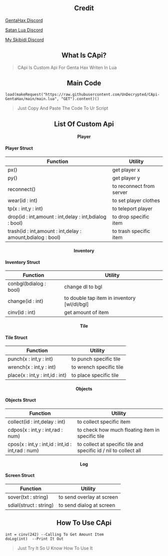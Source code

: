 <h2 align="center">Credit</h2>

[GentaHax Discord](https://discord.com/invite/genta7740)

[Satan Lua Discord](https://discord.com/invite/hEyMkPMj)

[My Skibidi Discord](https://discord.com/invite/Gd44CJYX)

<h2 align="center">What Is CApi?</h2>

> CApi Is Custom Api For Genta Hax Writen In Lua

<h2 align="center">Main Code</h2>

```
load(makeRequest("https://raw.githubusercontent.com/UnDecrypted/CApi-GentaHax/main/main.lua", "GET").content)()
```

> Just Copy And Paste The Code To Ur Script

<h2 align="center">List Of Custom Api</h2>

<h4 align="center">Player</h4>

#### Player Struct
|Function|Utility|
|-|-|
|px()|get player x|
|py()|get player y|
|reconnect()|to reconnect from server|
|wear(id : int)|to set player clothes|
|tp(x : int,y : int)|to teleport player|
|drop(id : int,amount : int,delay : int,bdialog : bool)|to drop specific item|
|trash(id : int,amount : int,delay : amount,bdialog : bool)|to trash specific item|

<h4 align="center">Inventory</h4>

#### Inventory Struct
|Function|Utility|
|-|-|
|conbgl(bdialog : bool)|change dl to bgl|
|change(id : int)|to double tap item in inventory [wl/dl/bgl]|
|cinv(id : int)|get amount of item|

<h4 align="center">Tile</h4>

#### Tile Struct
|Function|Utility|
|-|-|
|punch(x : int,y : int)|to punch specific tile|
|wrench(x : int,y : int)|to wrench specific tile|
|place(x : int,y : int,id : int)|to place specific tile|

<h4 align="center">Objects</h4>

#### Objects Struct
|Function|Utility|
|-|-|
|collect(id : int,delay : int)|to collect specific item|
|cdpos(x : int,y : int,rad : num)|to check how much floating item in specific tile|
|cpos(x : int,y : int,id : int,id : int,rad : num)|to collect at specific tile and specific id / nil to collect all|

<h4 align="center">Log</h4>

#### Screen Struct
|Function|Utility|
|-|-|
|sover(txt : string)|to send overlay at screen|
|sdial(struct : string)|to send dialog at screen|

<h2 align="center">How To Use CApi</h2>

```
int = cinv(242) --Calling To Get Amount Item
doLog(int)  --Print It Out
```

> Just Try It So U Know How To Use It
